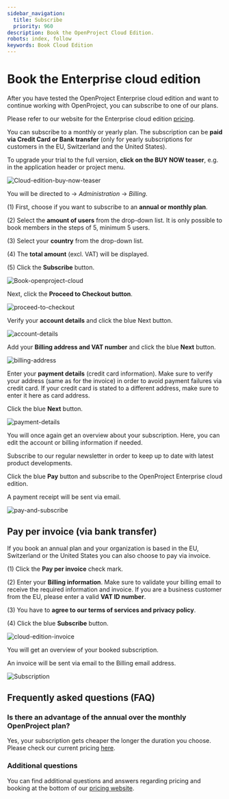 ```yaml
---
sidebar_navigation:
  title: Subscribe
  priority: 960
description: Book the OpenProject Cloud Edition.
robots: index, follow
keywords: Book Cloud Edition
---
```

# Book the Enterprise cloud edition

After you have tested the OpenProject Enterprise cloud edition and want to continue working with OpenProject, you can subscribe to one of our plans.

Please refer to our website for the Enterprise cloud edition [pricing](https://www.openproject.org/pricing/).

You can subscribe to a monthly or yearly plan. The subscription can be **paid via Credit Card or Bank transfer** (only for yearly subscriptions for customers in the EU, Switzerland and the United States).



To upgrade your trial to the full version, **click on the BUY NOW teaser**, e.g. in the application header or project menu.

![Cloud-edition-buy-now-teaser](Cloud-edition-buy-now-teaser.png)

You will be directed to -> *Administration* -> *Billing*.

(1) First, choose if you want to subscribe to an **annual or monthly plan**.

(2) Select the **amount of users** from the drop-down list. It is only possible to book members in the steps of 5, minimum 5 users.

(3) Select your **country** from the drop-down list.

(4) The **total amount** (excl. VAT) will  be displayed.

(5) Click the **Subscribe** button.

![Book-openproject-cloud](Book-openproject-cloud.png)

Next, click the **Proceed to Checkout button**.

![proceed-to-checkout](proceed-to-checkout.png)

Verify your **account details** and click the blue Next button.

![account-details](account-details.png)

Add your **Billing address and VAT number** and click the blue **Next** button.

![billing-address](billing-address.png)

Enter your **payment details** (credit card information). Make sure to verify your address (same as for the invoice) in order to avoid payment failures via credit card. If your credit card is stated to a different address, make sure to enter it here as card address.

Click the blue **Next** button.

![payment-details](payment-details.png)

You will once again get an overview about your subscription. 
Here, you can edit the account or billing information if needed.

Subscribe to our regular newsletter in order to keep up to date with latest product developments.

Click the blue **Pay** button and subscribe to the OpenProject Enterprise cloud edition.

A payment receipt will be sent via email.

![pay-and-subscribe](pay-and-subscribe.png)

## Pay per invoice (via bank transfer)

If you book an annual plan and your organization is based in the EU, Switzerland or the United States you can also choose to pay via invoice.

(1) Click the **Pay per invoice** check mark.

(2) Enter your **Billing information**. Make sure to validate your billing email to receive the required information and invoice.
If you are a business customer from the EU, please enter a valid **VAT ID number**.

(3) You have to **agree to our terms of services and privacy policy**.

(4) Click the blue **Subscribe** button.

 ![cloud-edition-invoice](cloud-edition-invoice-0578035.png)

You will get an overview of your booked subscription.

An invoice will be sent via email to the Billing email address.

![Subscription](Subscription.png)

## Frequently asked questions (FAQ)

### Is there an advantage of the annual over the monthly OpenProject plan?

Yes, your subscription gets cheaper the longer the duration you choose. Please check our current pricing [here](/pricing/).

### Additional questions

You can find additional questions and answers regarding pricing and booking at the bottom of our [pricing website](https://www.openproject.org/pricing/#FAQ).